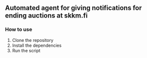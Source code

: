 ## Automated agent for giving notifications for ending auctions at skkm.fi

### How to use

1. Clone the repository
2. Install the dependencies
3. Run the script